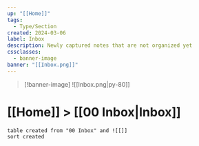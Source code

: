 ```yaml
---
up: "[[Home]]"
tags:
  - Type/Section
created: 2024-03-06
label: Inbox
description: Newly captured notes that are not organized yet
cssclasses:
  - banner-image
banner: "[[Inbox.png]]"
---
```


> [!banner-image] ![[Inbox.png|py-80]]

# [[Home]] > [[00 Inbox|Inbox]]

```dataview
table created from "00 Inbox" and ![[]]
sort created
```
